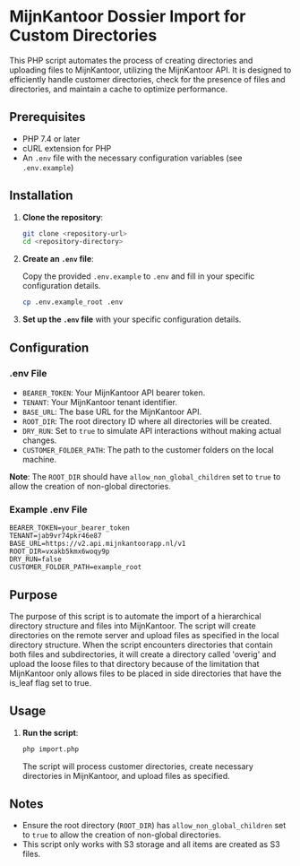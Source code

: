 # MijnKantoor Dossier Import for Custom Directories

This PHP script automates the process of creating directories and uploading files to MijnKantoor, utilizing the
MijnKantoor API. It is designed to efficiently handle customer directories, check for the presence of files and
directories, and maintain a cache to optimize performance.

## Prerequisites

- PHP 7.4 or later
- cURL extension for PHP
- An `.env` file with the necessary configuration variables (see `.env.example`)

## Installation

1. **Clone the repository**:

    ```sh
    git clone <repository-url>
    cd <repository-directory>
    ```

2. **Create an `.env` file**:

   Copy the provided `.env.example` to `.env` and fill in your specific configuration details.

    ```sh
    cp .env.example_root .env
    ```

3. **Set up the `.env` file** with your specific configuration details.

## Configuration

### .env File

- `BEARER_TOKEN`: Your MijnKantoor API bearer token.
- `TENANT`: Your MijnKantoor tenant identifier.
- `BASE_URL`: The base URL for the MijnKantoor API.
- `ROOT_DIR`: The root directory ID where all directories will be created.
- `DRY_RUN`: Set to `true` to simulate API interactions without making actual changes.
- `CUSTOMER_FOLDER_PATH`: The path to the customer folders on the local machine.

**Note**: The `ROOT_DIR` should have `allow_non_global_children` set to `true` to allow the creation of non-global
directories.

### Example .env File

```env
BEARER_TOKEN=your_bearer_token
TENANT=jab9vr74pkr46e87
BASE_URL=https://v2.api.mijnkantoorapp.nl/v1
ROOT_DIR=vxakb5kmx6woqy9p
DRY_RUN=false
CUSTOMER_FOLDER_PATH=example_root
```

## Purpose

The purpose of this script is to automate the import of a hierarchical directory structure and files into MijnKantoor.
The script will create directories on the remote server and upload files as specified in the local directory structure.
When the script encounters directories that contain both files and subdirectories, it will create a directory called
'overig' and upload the loose files to that directory because of the limitation that MijnKantoor only allows files
to be placed in side directories that have the is_leaf flag set to true.

## Usage

1. **Run the script**:

    ```sh
    php import.php
    ```

   The script will process customer directories, create necessary directories in MijnKantoor, and upload files as
   specified.

## Notes

- Ensure the root directory (`ROOT_DIR`) has `allow_non_global_children` set to `true` to allow the creation of
  non-global directories.
- This script only works with S3 storage and all items are created as S3 files.